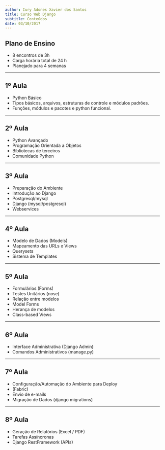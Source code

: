 ```yaml
---
author: Iury Adones Xavier dos Santos 
title: Curso Web Django
subtitle: Conteúdos
date: 03/10/2017
---
```


## Plano de Ensino

 - 8 encontros de 3h
 - Carga horária total de 24 h
 - Planejado para 4 semanas

---

## 1º Aula

 - Python Básico
 - Tipos básicos, arquivos, estruturas de controle e módulos padrões.
 - Funções, módulos e pacotes e python funcional.

---

## 2º Aula

 - Python Avançado
 - Programação Orientada a Objetos
 - Bibliotecas de terceiros
 - Comunidade Python

---

## 3º Aula

 - Preparação do Ambiente
 - Introdução ao Django
 - Postgresql/mysql
 - Django (mysql/postgresql)
 - Webservices

---

## 4º Aula

 - Modelo de Dados (Models)
 - Mapeamento das URLs e Views
 - Querysets
 - Sistema de Templates

---

## 5º Aula

 - Formulários (Forms)
 - Testes Unitários (nose)
 - Relação entre modelos
 - Model Forms
 - Herança de modelos
 - Class-based Views

---

## 6º Aula

 - Interface Administrativa (Django Admin)
 - Comandos Administrativos (manage.py)

---

## 7º Aula

 - Configuração/Automação do Ambiente para Deploy
 - (Fabric)
 - Envio de e-mails
 - Migração de Dados (django migrations)

---

## 8º Aula

 - Geração de Relatórios (Excel / PDF)
 - Tarefas Assíncronas
 - Django RestFramework (APIs)

